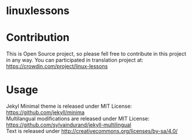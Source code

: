 # linuxlessons


# Contribution
This is Open Source project, so please fell free to contribute in this project in any way. You can participated in translation project at: https://crowdin.com/project/linux-lessons  

# Usage
Jekyl Minimal theme is released under MIT License: https://github.com/jekyll/minima  
Multilangual modifications are released under MIT License: https://github.com/sylvaindurand/jekyll-multilingual  
Text is released under http://creativecommons.org/licenses/by-sa/4.0/  
